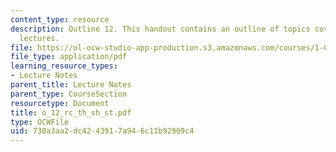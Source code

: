 ```yaml
---
content_type: resource
description: Outline 12. This handout contains an outline of topics covered in course
  lectures.
file: https://ol-ocw-studio-app-production.s3.amazonaws.com/courses/1-054-mechanics-and-design-of-concrete-structures-spring-2004/730a3aa2dc4243917a946c11b92969c4_o_12_rc_th_sh_st.pdf
file_type: application/pdf
learning_resource_types:
- Lecture Notes
parent_title: Lecture Notes
parent_type: CourseSection
resourcetype: Document
title: o_12_rc_th_sh_st.pdf
type: OCWFile
uid: 730a3aa2-dc42-4391-7a94-6c11b92969c4
---
```

